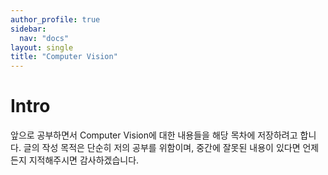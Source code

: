 ```yaml
---
author_profile: true
sidebar:
  nav: "docs"
layout: single
title: "Computer Vision"
---
```


# Intro
앞으로 공부하면서 Computer Vision에 대한 내용들을 해당 목차에 저장하려고 합니다.
글의 작성 목적은 단순히 저의 공부를 위함이며, 중간에 잘못된 내용이 있다면 언제든지 지적해주시면 감사하겠습니다.
